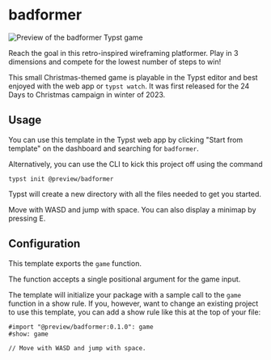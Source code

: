 # badformer

![Preview of the badformer Typst game](https://github.com/typst/templates/raw/main/badformer/template/thumbnail.png)

Reach the goal in this retro-inspired wireframing platformer. Play in 3
dimensions and compete for the lowest number of steps to win!

This small Christmas-themed game is playable in the Typst editor and best
enjoyed with the web app or `typst watch`. It was first released for the 24 Days
to Christmas campaign in winter of 2023.

## Usage

You can use this template in the Typst web app by clicking "Start from template"
on the dashboard and searching for `badformer`.

Alternatively, you can use the CLI to kick this project off using the command
```
typst init @preview/badformer
```

Typst will create a new directory with all the files needed to get you started.

Move with WASD and jump with space. You can also display a minimap by pressing
E.

## Configuration

This template exports the `game` function.

The function accepts a single positional argument for the game input.

The template will initialize your package with a sample call to the `game`
function in a show rule. If you, however, want to change an existing project to
use this template, you can add a show rule like this at the top of your file:

```typ
#import "@preview/badformer:0.1.0": game
#show: game

// Move with WASD and jump with space.
```
